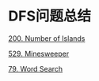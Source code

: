 # DFS问题总结

[200. Number of Islands](https://bhnigw.gitbook.io/leetcode/leetcode/leetcode-200.-number-of-islands)

[529. Minesweeper](https://bhnigw.gitbook.io/leetcode/leetcode/leetcode-529.-minesweeper)

[79. Word Search](https://bhnigw.gitbook.io/leetcode/leetcode/leetcode-79.-word-search)
